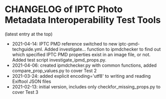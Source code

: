 # CHANGELOG of IPTC Photo Metadata Interoperability Test Tools

(latest entry at the top)

* 2021-04-14: IPTC PMD reference switched to new iptc-pmd-techguide.yml. Added investigate... function to ipmdchecker to find out which specified IPTC PMD properties exist in an image file, or not. Added test script investigate_ipmd_props.py.
* 2021-04-06: created ipmdchecker.py with common functions, added compare_prop_values.py to cover Test 2
* 2021-03-24: added explicit encoding='utf8' to writing and reading Exiftool JSON files
* 2021-02-13: initial version, includes only checkfor_missing_props.py to cover Test 3
